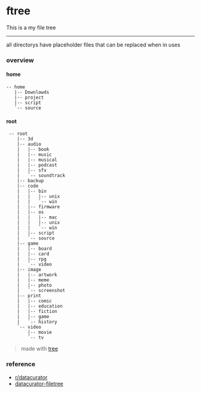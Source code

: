 # ftree
This is a my file tree
___
all directorys have placeholder files that can be replaced when in uses
### overview
#### home
```
-- home
   |-- Downlowds
   |-- project
   |-- script
   `-- source
```
#### root
```
 -- root
    |-- 3d
    |-- audio
    |   |-- book
    |   |-- music
    |   |-- musical
    |   |-- podcast
    |   |-- sfx
    |   `-- soundtrack
    |-- backup
    |-- code
    |   |-- bin
    |   |   |-- unix
    |   |   `-- win
    |   |-- firmware
    |   |-- os
    |   |   |-- mac
    |   |   |-- unix
    |   |   `-- win
    |   |-- script
    |   `-- source
    |-- game
    |   |-- board
    |   |-- card
    |   |-- rpg
    |   `-- video
    |-- image
    |   |-- artwork
    |   |-- meme
    |   |-- photo
    |   `-- screenshot
    |-- print
    |   |-- comic
    |   |-- education
    |   |-- fiction
    |   |-- game
    |   `-- history
    `-- video
        |-- movie
        `-- tv
```
> made with [tree](http://mama.indstate.edu/users/ice/tree/)
### reference
* [r/datacurator](https://www.reddit.com/r/datacurator/)
* [datacurator-filetree](https://github.com/roboyoshi/datacurator-filetree)

